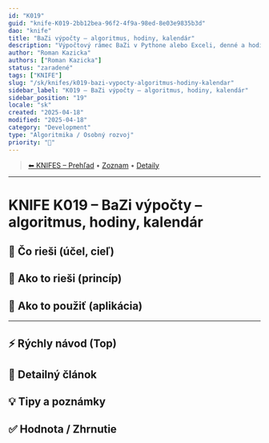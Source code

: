```yaml
---
id: "K019"
guid: "knife-K019-2bb12bea-96f2-4f9a-98ed-8e03e9835b3d"
dao: "knife"
title: "BaZi výpočty – algoritmus, hodiny, kalendár"
description: "Výpočtový rámec BaZi v Pythone alebo Exceli, denné a hodinové analýzy, poradca"
author: "Roman Kazicka"
authors: ["Roman Kazicka"]
status: "zaradené"
tags: ["KNIFE"]
slug: "/sk/knifes/k019-bazi-vypocty-algoritmus-hodiny-kalendar"
sidebar_label: "K019 – BaZi výpočty – algoritmus, hodiny, kalendár"
sidebar_position: "19"
locale: "sk"
created: "2025-04-18"
modified: "2025-04-18"
category: "Development"
type: "Algoritmika / Osobný rozvoj"
priority: "🧠"
---
```

<!-- body:start -->

<!-- nav:knifes -->
> [⬅ KNIFES – Prehľad](../KNIFEsOverview.md) • [Zoznam](../KNIFE_Overview_List.md) • [Detaily](../KNIFE_Overview_Details.md)
---
# KNIFE K019 – BaZi výpočty – algoritmus, hodiny, kalendár

## 🎯 Čo rieši (účel, cieľ)

## 🧩 Ako to rieši (princíp)

## 🧪 Ako to použiť (aplikácia)

---

## ⚡ Rýchly návod (Top)

## 📜 Detailný článok

## 💡 Tipy a poznámky

## ✅ Hodnota / Zhrnutie
